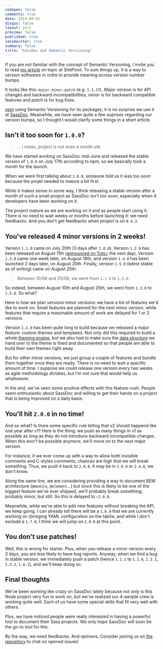 ```yaml
---
codepen: false
comments: true
date: 2014-09-01
disqus: false
layout: post
preview: false
published: true
sassmeister: true
summary: false
title: "SassDoc and Semantic Versioning"
---
```


If you are not familiar with the concept of Semantic Versioning, I invite you to read [my article](http://www.sitepoint.com/semantic-versioning-why-you-should-using/) on topic at SitePoint. To sum things up, it is a way to version softwares in ordre to provide meaning across version number bumps.

It looks like this: `major.minor.patch` (e.g. `1.3.37`). *Major* version is for API changes and backward incompatibilities, *minor* is for backward compatible features and *patch* is for bug fixes.

[npm](http://npmjs.org) using Semantic Versioning for its packages, it is no surprise we use it at [SassDoc](https://github.com/SassDoc/sassdoc). Meanwhile, we have seen quite a few suprises regarding our version bumps, so I thought I would clarify some things in a short article.

## Isn't it too soon for `1.0.0`?

> ... I mean, project is not even a month old.

We have started working on SassDoc mid-June and released the stable version of `1.0.0` on July 17th according to npm, so we basically took a month for the launch.

When we were first talking about `1.0.0`, someone told us it was too soon because the projet needed to mature a bit first.

While it makes sense in some way, I think releasing a stable version after a month of such a small project as SassDoc isn't *too soon*, especially when 4 developers have been working on it.

The project mature as we are working on it and as people start using it. There is no need to wait weeks or months before launching it: we need feedbacks. And you don't get feedbacks when project is on `0.4.3`.

## You've released 4 minor versions in 2 weeks!

Version `1.1.0` came on July 20th (3 days after `1.0.0`). Version `1.2.0` has been released on August 11th ([announced on Tuts+](http://webdesign.tutsplus.com/articles/new-features-and-a-new-look-for-sassdoc--cms-21914) the next day). Version `1.3.0` came one week later, on August 18th, and version `1.4.0` has been launched 2 days later, on August 20th. Finally, version `1.5.0` (latest stable as of writing) came on August 25th.

<blockquote class="pull-quote--right">Between 10/08 and 25/08, we went from <code>1.1.0</code> to <code>1.5.0</code>.</blockquote>

So indeed, between August 10th and August 25th, we went from `1.1.0` to `1.5.0`. So what?

Here is how we plan versions minor versions: we have a list of features we'd like to work on. Small features are planned for the next minor version, while features that require a reasonable amount of work are delayed for 1 or 2 versions.

Version `1.2.0` has been quite long to build because we released a major feature: custom themes and templates. Not only did this required to build a whole [theming engine](https://github.com/themeleon/themeleon), but we also had to make sure the [data structure](https://github.com/SassDoc/sassdoc/wiki/SassDoc-Data-Interface) we hand over to the theme is fixed and documented so that people are able to build their own themes right away.

But for other minor versions, we just group a couple of features and bundle them together once they are ready. There is no need to wait a specific amount of time. I suppose we could release one version every two weeks as agile methodology dictates, but I'm not sure that would help us whatsoever.

In the end, we've seen some positive effects with this feature-rush. People seem enthusiastic about SassDoc and willing to get their hands on a project that is being improved on a daily basis.

## You'll hit `2.0.0` in no time!

And so what? Is there some specific rule telling that v2 should happend like one year after v1? Here is the thing: we push as many things in v1 as possible as long as they do not introduce backward incompatible changes. When this won't be possible anymore, we'll move on to the next major version.

For instance, if we ever come up with a way to allow both invisible comments and C-styles comments, chances are high that we will break something. Thus, we push it back to `2.0.0`. It may be in `2.0.0` or `2.4.0`, we don't know.

Along the same line, we are considering providing a way to document BEM architecture (`@module`, `@element`...) but since this is likely to be one of the biggest feature we've ever shipped, we'll probably break something; probably minor, but still. So this is delayed to `~2.0.0`.

Meanwhile, while we're able to add new features without breaking the API, we keep going. I can already tell there will be a `1.6.0` that we are currently working on (bringing YAML configuration on the tabl)e, and while I don't exclude a `1.7.0`, I think we will jump on `2.0.0` at this point.

## You don't use patches!

Well, this is wrong for starter. Plus, when you release a minor version every 3 days, you are less likely to have bug reports. Anyway, when we find a bug in stable version, we immediately push a patch (hence `1.1.1` to `1.1.6`, `1.3.1`, `1.3.2`, `1.4.1`), and we'll keep doing so.

## Final thoughts

We've been working like crazy on SassDoc lately because not only is this Node project very fun to work on, but we've realized our 4-people crew is working quite well. Each of us have some special skills that fit very well with others.

Plus, we have noticed people were really interested in having a powerful tool to document their Sass projects. We only hope SassDoc will soon be the go-to tool for this.

By the way, we need feedbacks. And opinions. Consider joining us on [the repository](https://github.com/SassDoc/sassdoc) to chat on opened issues!